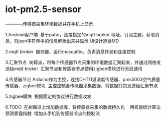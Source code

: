 # iot-pm2.5-sensor
————传感器采集环境数据并在手机上显示

1.Android客户端
  基于paho，连接指定的mqtt broker 地址，订阅主题，获取消息，将json字符串中的信息解析出来并显示
  UI设计遵循MD
  
2.mqtt broker
  服务器，运行mosquitto，负责消息转发和连接控制
  
3.汇聚节点
  树莓派，将每个传感器节点采集的环境数据汇聚起来，并通过网络发送给mqtt broker
  汇聚节点和传感器节点使用zigbee模块进行无线通讯
  
4.传感器节点
  Arduino作为主控，连接DHT11温湿度传感器、pms5003空气质量传感器、zigbee模块
  主控控制各传感器采集数据，将数据打包发送给汇聚节点
  
5.zigbee模块
  根据固定的协议进行数据收发

6.TODO
  在树莓派上增加数据库，将传感器采集的数据持久化
    用机器统计算法预测雾霾指数
  增加从手机到传感器节点的控制流
    

